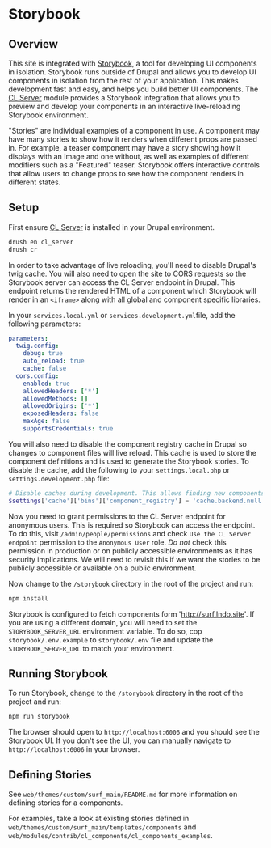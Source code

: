 # Storybook
## Overview

This site is integrated with [Storybook](https://storybook.js.org/), a tool for developing UI components in isolation. Storybook runs outside of Drupal and allows you to develop UI components in isolation from the rest of your application. This makes development fast and easy, and helps you build better UI components. The [CL Server](https://drupal.org/project/cl_server) module provides a Storybook integration that allows you to preview and develop your components in an interactive live-reloading Storybook environment.

"Stories" are individual examples of a component in use. A component may have many stories to show how it renders when different props are passed in. For example, a teaser component may have a story showing how it displays with an Image and one without, as well as examples of different modifiers such as a "Featured" teaser. Storybook offers interactive controls that allow users to change props to see how the component renders in different states.


## Setup
First ensure [CL Server](https://drupal.org/project/cl_server) is installed in your Drupal environment.

```bash
drush en cl_server
drush cr
```

In order to take advantage of live reloading, you'll need to disable Drupal's twig cache. You will also need to open the site to CORS requests so the Storybook server can access the CL Server endpoint in Drupal. This endpoint returns the rendered HTML of a component which Storybook will render in an `<iframe>` along with all global and component specific libraries.

In your `services.local.yml` or `services.development.yml`file, add the following parameters:

```yaml
parameters:
  twig.config:
    debug: true
    auto_reload: true
    cache: false
  cors.config:
    enabled: true
    allowedHeaders: ['*']
    allowedMethods: []
    allowedOrigins: ['*']
    exposedHeaders: false
    maxAge: false
    supportsCredentials: true
```

You will also need to disable the component registry cache in Drupal so changes to component files will live reload. This cache is used to store the component definitions and is used to generate the Storybook stories. To disable the cache, add the following to your `settings.local.php` or `settings.development.php` file:

```php
# Disable caches during development. This allows finding new components without clearing caches.
$settings['cache']['bins']['component_registry'] = 'cache.backend.null';
```

Now you need to grant permissions to the CL Server endpoint for anonymous users. This is required so Storybook can access the endpoint. To do this, visit `/admin/people/permissions` and check `Use the CL Server endpoint` permission to the `Anonymous User` role. *Do not* check this permission in production or on publicly accessible environments as it has security implications. We will need to revisit this if we want the stories to be publicly accessible or available on a public environment.

Now change to the `/storybook` directory in the root of the project and run:

```bash
npm install
```

Storybook is configured to fetch components form 'http://surf.lndo.site'. If you are using a different domain, you will need to set the `STORYBOOK_SERVER_URL` environment variable. To do so, cop `storybook/.env.example` to `storybook/.env` file and update the `STORYBOOK_SERVER_URL` to match your environment.

## Running Storybook
To run Storybook, change to the `/storybook` directory in the root of the project and run:

```bash
npm run storybook
```

The browser should open to `http://localhost:6006` and you should see the Storybook UI. If you don't see the UI, you can manually navigate to `http://localhost:6006` in your browser.

## Defining Stories
See `web/themes/custom/surf_main/README.md` for more information on defining stories for a components.

For examples, take a look at existing stories defined in `web/themes/custom/surf_main/templates/components` and `web/modules/contrib/cl_components/cl_components_examples`.
